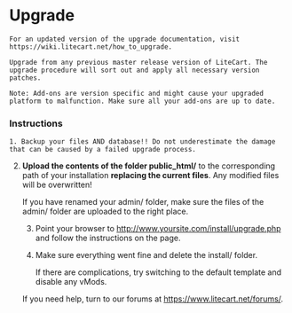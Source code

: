# Upgrade

	For an updated version of the upgrade documentation, visit https://wiki.litecart.net/how_to_upgrade.

	Upgrade from any previous master release version of LiteCart. The upgrade procedure will sort out and apply all necessary version patches.

	Note: Add-ons are version specific and might cause your upgraded platform to malfunction. Make sure all your add-ons are up to date.

### Instructions

	1. Backup your files AND database!! Do not underestimate the damage that can be caused by a failed upgrade process.

2. **Upload the contents of the folder public_html/** to the corresponding path of your installation **replacing the current files**. Any modified files will be overwritten!

	 If you have renamed your admin/ folder, make sure the files of the admin/ folder are uploaded to the right place.

	3. Point your browser to http://www.yoursite.com/install/upgrade.php and follow the instructions on the page.

	4. Make sure everything went fine and delete the install/ folder.

		 If there are complications, try switching to the default template and disable any vMods.

	If you need help, turn to our forums at https://www.litecart.net/forums/.
